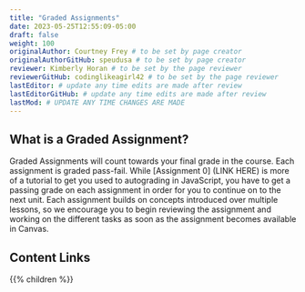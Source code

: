 ```yaml
---
title: "Graded Assignments"
date: 2023-05-25T12:55:09-05:00
draft: false
weight: 100
originalAuthor: Courtney Frey # to be set by page creator
originalAuthorGitHub: speudusa # to be set by page creator
reviewer: Kimberly Horan # to be set by the page reviewer
reviewerGitHub: codinglikeagirl42 # to be set by the page reviewer
lastEditor: # update any time edits are made after review
lastEditorGitHub: # update any time edits are made after review
lastMod: # UPDATE ANY TIME CHANGES ARE MADE
---
```


<!-- TODO: Link to A 0 when it's completed -->

## What is a Graded Assignment?
Graded Assignments will count towards your final grade in the course. Each assignment is graded pass-fail. While [Assignment 0] (LINK HERE) is more of a tutorial to get you used to autograding in JavaScript, you have to get a passing grade on each assignment in order for you to continue on to the next unit. Each assignment builds on concepts introduced over multiple lessons, so we encourage you to begin reviewing the assignment and working on the different tasks as soon as the assignment becomes available in Canvas.


## Content Links

{{% children %}}
